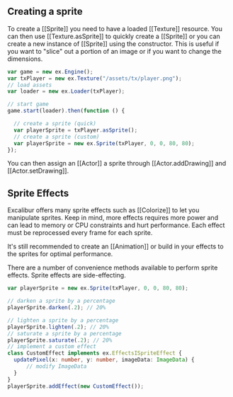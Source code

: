 ## Creating a sprite

To create a [[Sprite]] you need to have a loaded [[Texture]] resource. You can
then use [[Texture.asSprite]] to quickly create a [[Sprite]] or you can create
a new instance of [[Sprite]] using the constructor. This is useful if you
want to "slice" out a portion of an image or if you want to change the dimensions.

```js
var game = new ex.Engine();
var txPlayer = new ex.Texture("/assets/tx/player.png");
// load assets
var loader = new ex.Loader(txPlayer);

// start game
game.start(loader).then(function () {

  // create a sprite (quick)
  var playerSprite = txPlayer.asSprite();
  // create a sprite (custom)
  var playerSprite = new ex.Sprite(txPlayer, 0, 0, 80, 80);
});
```

You can then assign an [[Actor]] a sprite through [[Actor.addDrawing]] and
[[Actor.setDrawing]].

## Sprite Effects

Excalibur offers many sprite effects such as [[Colorize]] to let you manipulate
sprites. Keep in mind, more effects requires more power and can lead to memory or CPU
constraints and hurt performance. Each effect must be reprocessed every frame for each sprite.

It's still recommended to create an [[Animation]] or build in your effects to the sprites
for optimal performance.

There are a number of convenience methods available to perform sprite effects. Sprite effects are
side-effecting.

```typescript
var playerSprite = new ex.Sprite(txPlayer, 0, 0, 80, 80);

// darken a sprite by a percentage   
playerSprite.darken(.2); // 20%

// lighten a sprite by a percentage
playerSprite.lighten(.2); // 20%
// saturate a sprite by a percentage
playerSprite.saturate(.2); // 20%
// implement a custom effect
class CustomEffect implements ex.EffectsISpriteEffect {
  updatePixel(x: number, y: number, imageData: ImageData) {
      // modify ImageData  
  }  
}
playerSprite.addEffect(new CustomEffect());

```   
